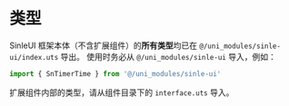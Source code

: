 # 类型

SinleUI 框架本体（不含扩展组件）的**所有类型**均已在 `@/uni_modules/sinle-ui/index.uts` 导出。
使用时务必从 `@/uni_modules/sinle-ui` 导入，例如：

```typescript
import { SnTimerTime } from '@/uni_modules/sinle-ui'
```

扩展组件内部的类型，请从组件目录下的 `interface.uts` 导入。